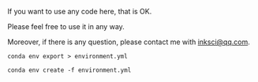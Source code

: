 If you want to use any code here, that is OK.

Please feel free to use it in any way.

Moreover, if there is any question, please contact me with inksci@qq.com.


```
conda env export > environment.yml

conda env create -f environment.yml
```
